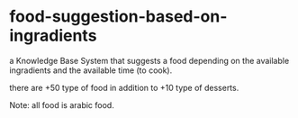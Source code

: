 # food-suggestion-based-on-ingradients

a Knowledge Base System that suggests a food depending on the available ingradients and the available time (to cook).

there are +50 type of food in addition to +10 type of desserts.

Note: all food is arabic food.
